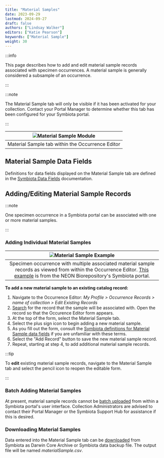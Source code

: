 ```yaml
---
title: "Material Samples"
date: 2023-09-29
lastmod: 2024-09-27
draft: false
authors: ["Lindsay Walker"]
editors: ["Katie Pearson"]
keywords: ["Material Sample"]
weight: 30
---
```


:::info

This page describes how to add and edit material sample records associated with specimen occurrences. A material sample is generally considered a subsample of an occurrence.

:::

:::note

The Material Sample tab will only be visible if it has been activated for your collection. Contact your Portal Manager to determine whether this tab has been configured for your Symbiota portal.

:::

| ![Material Sample Module](/img/materialsampleblank.png) |
|:--:|
| Material Sample tab within the Occurrence Editor |

## Material Sample Data Fields

Definitions for data fields displayed on the Material Sample tab are defined in the [Symbiota Data Fields](/docs/Editor_Guide/Editing_Searching_Records/Symbiota_Data_Fields#material-sample-fields) documentation.

## Adding/Editing Material Sample Records

:::note

One specimen occurrence in a Symbiota portal can be associated with one or more material samples. 

:::

### Adding Individual Material Samples

| ![Material Sample Example](/img/materialsampleeditor.png) |
|:--:|
| Specimen occurrence with multiple associated material sample records as viewed from within the Occurrence Editor. [This example](https://biorepo.neonscience.org/portal/collections/individual/index.php?occid=277316) is from the NEON Biorepository's Symbiota portal. |

**To add a new material sample to an existing catalog record:**

1) Navigate to the Occurrence Editor: _My Profile > Occurrence Records > name of collection > Edit Existing Records_
2) [Search](/docs/Editor_Guide/Editing_Searching_Records) for the record that the sample will be associated with. Open the record so that the Occurence Editor form appears.
3) At the top of the form, select the Material Sample tab.
4) Select the plus sign icon to begin adding a new material sample.
5) As you fill out the form, consult the [Symbiota definitions for Material Sample data fields](/docs/Collection_Manager_Guide/Editing_Searching_Records/Symbiota_Data_Fields#material-sample-fields) if you are unfamiliar with these terms.
6) Select the "Add Record" button to save the new material sample record.
7) Repeat, starting at step 4, to add additional material sample records.

:::tip

To **edit** existing material sample records, navigate to the Material Sample tab and select the pencil icon to reopen the editable form.

:::

### Batch Adding Material Samples

At present, material sample records cannot be [batch uploaded](/docs/Collection_Manager_Guide/Importing_Uploading) from within a Symbiota portal's user interface. Collection Administrators are advised to contact their Portal Manager or the Symbiota Support Hub for assistance if this is desired. 

### Downloading Material Samples
Data entered into the Material Sample tab can be [downloaded](/docs/Editor_Guide/Downloading_Data/downloading_darwin_core_archive) from Symbiota as Darwin Core Archive or Symbiota data backup file. The output file will be named _materialSample.csv_.
